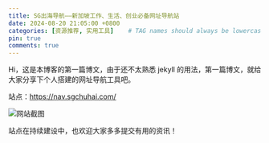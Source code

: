 ```yaml
---
title: SG出海导航——新加坡工作、生活、创业必备网址导航站
date: 2024-08-20 21:05:00 +0800
categories: [资源推荐, 实用工具]    # TAG names should always be lowercase
pin: true
comments: true
---
```


Hi，这是本博客的第一篇博文，由于还不太熟悉 jekyll 的用法，第一篇博文，就给大家分享下个人搭建的网址导航工具吧。

站点：https://nav.sgchuhai.com/

![网站截图](https://image.sgchuhai.com/image/homepage-nav-sgchuhai.png)

站点在持续建设中，也欢迎大家多多提交有用的资讯！
